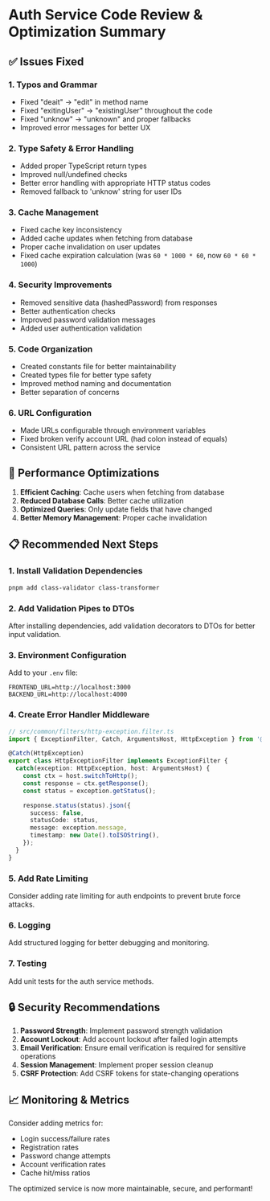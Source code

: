 # Auth Service Code Review & Optimization Summary

## ✅ **Issues Fixed**

### 1. **Typos and Grammar**
- Fixed "deait" → "edit" in method name
- Fixed "exitingUser" → "existingUser" throughout the code
- Fixed "unknow" → "unknown" and proper fallbacks
- Improved error messages for better UX

### 2. **Type Safety & Error Handling**
- Added proper TypeScript return types
- Improved null/undefined checks
- Better error handling with appropriate HTTP status codes
- Removed fallback to 'unknow' string for user IDs

### 3. **Cache Management**
- Fixed cache key inconsistency
- Added cache updates when fetching from database
- Proper cache invalidation on user updates
- Fixed cache expiration calculation (was `60 * 1000 * 60`, now `60 * 60 * 1000`)

### 4. **Security Improvements**
- Removed sensitive data (hashedPassword) from responses
- Better authentication checks
- Improved password validation messages
- Added user authentication validation

### 5. **Code Organization**
- Created constants file for better maintainability
- Created types file for better type safety
- Improved method naming and documentation
- Better separation of concerns

### 6. **URL Configuration**
- Made URLs configurable through environment variables
- Fixed broken verify account URL (had colon instead of equals)
- Consistent URL pattern across the service

## 🚀 **Performance Optimizations**

1. **Efficient Caching**: Cache users when fetching from database
2. **Reduced Database Calls**: Better cache utilization
3. **Optimized Queries**: Only update fields that have changed
4. **Better Memory Management**: Proper cache invalidation

## 📋 **Recommended Next Steps**

### 1. Install Validation Dependencies
```bash
pnpm add class-validator class-transformer
```

### 2. Add Validation Pipes to DTOs
After installing dependencies, add validation decorators to DTOs for better input validation.

### 3. Environment Configuration
Add to your `.env` file:
```env
FRONTEND_URL=http://localhost:3000
BACKEND_URL=http://localhost:4000
```

### 4. Create Error Handler Middleware
```typescript
// src/common/filters/http-exception.filter.ts
import { ExceptionFilter, Catch, ArgumentsHost, HttpException } from '@nestjs/common';

@Catch(HttpException)
export class HttpExceptionFilter implements ExceptionFilter {
  catch(exception: HttpException, host: ArgumentsHost) {
    const ctx = host.switchToHttp();
    const response = ctx.getResponse();
    const status = exception.getStatus();

    response.status(status).json({
      success: false,
      statusCode: status,
      message: exception.message,
      timestamp: new Date().toISOString(),
    });
  }
}
```

### 5. Add Rate Limiting
Consider adding rate limiting for auth endpoints to prevent brute force attacks.

### 6. Logging
Add structured logging for better debugging and monitoring.

### 7. Testing
Add unit tests for the auth service methods.

## 🔒 **Security Recommendations**

1. **Password Strength**: Implement password strength validation
2. **Account Lockout**: Add account lockout after failed login attempts
3. **Email Verification**: Ensure email verification is required for sensitive operations
4. **Session Management**: Implement proper session cleanup
5. **CSRF Protection**: Add CSRF tokens for state-changing operations

## 📈 **Monitoring & Metrics**

Consider adding metrics for:
- Login success/failure rates
- Registration rates
- Password change attempts
- Account verification rates
- Cache hit/miss ratios

The optimized service is now more maintainable, secure, and performant!
